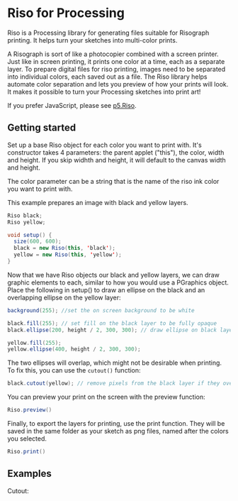 # Riso for Processing

Riso is a Processing library for generating files suitable for Risograph printing. It helps turn your sketches into multi-color prints.

A Risograph is sort of like a photocopier combined with a screen printer. Just like in screen printing, it prints one color at a time, each as a separate layer. To prepare digital files for riso printing, images need to be separated into individual colors, each saved out as a file. The Riso library helps automate color separation and lets you preview of how your prints will look. It makes it possible to turn your Processing sketches into print art!

If you prefer JavaScript, please see [p5.Riso](https://antiboredom.github.io/p5.riso/).

## Getting started

Set up a base Riso object for each color you want to print with. It's constructor takes 4 parameters: the parent applet ("this"), the color, width and height. If you skip widhth and height, it will default to the canvas width and height.

The color parameter can be a string that is the name of the riso ink color you want to print with.

This example prepares an image with black and yellow layers.

```java
Riso black;
Riso yellow;

void setup() {
  size(600, 600);
  black = new Riso(this, 'black');
  yellow = new Riso(this, 'yellow');
}
```

Now that we have Riso objects our black and yellow layers, we can draw graphic elements to each, similar to how you would use a PGraphics object. Place the following in setup() to draw an ellipse on the black and an overlapping ellipse on the yellow layer:

```java
background(255); //set the on screen background to be white

black.fill(255); // set fill on the black layer to be fully opaque
black.ellipse(200, height / 2, 300, 300); // draw ellipse on black layer

yellow.fill(255);
yellow.ellipse(400, height / 2, 300, 300);
```

The two ellipses will overlap, which might not be desirable when printing. To fix this, you can use the `cutout()` function:

```java
black.cutout(yellow); // remove pixels from the black layer if they overlap with the yellow layer
```

You can preview your print on the screen with the preview function:

```java
Riso.preview()
```

Finally, to export the layers for printing, use the print function. They will be saved in the same folder as your sketch as png files, named after the colors you selected.

```java
Riso.print()
```

## Examples

Cutout:


